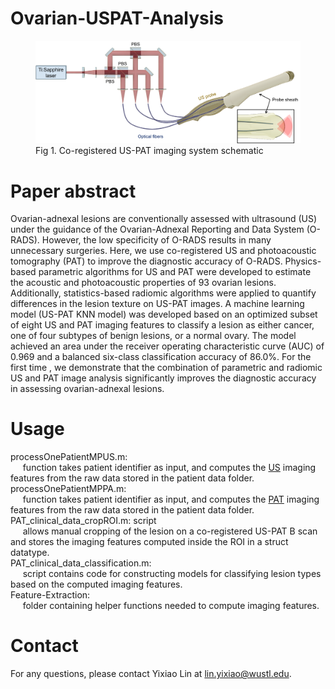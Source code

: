 # Ovarian-USPAT-Analysis
<figure>
  <img src="https://github.com/OpticalUltrasoundImaging/Ovarian-USPAT-Analysis/blob/main/System-schematic.png" alt="Imaging system">
  <figcaption>Fig 1. Co-registered US-PAT imaging system schematic</figcaption>
</figure>

# Paper abstract
Ovarian-adnexal lesions are conventionally assessed with ultrasound (US) under the guidance of the Ovarian-Adnexal Reporting and Data System (O-RADS). However, the low specificity of O-RADS results in many unnecessary surgeries. Here, we use co-registered US and photoacoustic tomography (PAT) to improve the diagnostic accuracy of O-RADS.  Physics-based parametric algorithms for US and PAT were developed to estimate the acoustic and photoacoustic properties of 93 ovarian lesions. Additionally, statistics-based radiomic algorithms were applied to quantify differences in the lesion texture on US-PAT images. A machine learning model (US-PAT KNN model) was developed based on an optimized subset of eight US and PAT imaging features to classify a lesion as either cancer, one of four subtypes of benign lesions, or a normal ovary. The model achieved an area under the receiver operating characteristic curve (AUC) of 0.969 and a balanced six-class classification accuracy of 86.0%. For the first time , we demonstrate that the combination of parametric and radiomic US and PAT image analysis significantly improves the diagnostic accuracy in assessing ovarian-adnexal lesions.

# Usage
processOnePatientMPUS.m: <br />            &nbsp;&nbsp;&nbsp;&nbsp; function takes patient identifier as input, and computes the <ins>US</ins> imaging features from the raw data stored in the patient data folder. <br />
processOnePatientMPPA.m:  <br />           &nbsp;&nbsp;&nbsp;&nbsp; function takes patient identifier as input, and computes the <ins>PAT</ins> imaging features from the raw data stored in the patient data folder. <br />
PAT_clinical_data_cropROI.m: script <br /> &nbsp;&nbsp;&nbsp;&nbsp; allows manual cropping of the lesion on a co-registered US-PAT B scan and stores the imaging features computed inside the ROI in a struct datatype. <br />
PAT_clinical_data_classification.m: <br /> &nbsp;&nbsp;&nbsp;&nbsp; script contains code for constructing models for classifying lesion types based on the computed imaging features. <br />
Feature-Extraction:  <br />                &nbsp;&nbsp;&nbsp;&nbsp; folder containing helper functions needed to compute imaging features.

# Contact
For any questions, please contact Yixiao Lin at lin.yixiao@wustl.edu.
